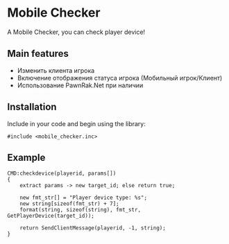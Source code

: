 # Mobile Checker

A Mobile Checker, you can check player device!

## Main features
* Изменить клиента игрока
* Включение отображения статуса игрока (Мобильный игрок/Клиент)
* Использование PawnRak.Net при наличии
## Installation

Include in your code and begin using the library:
```pawn
#include <mobile_checker.inc>
```

## Example

```pawn
CMD:checkdevice(playerid, params[])
{
    extract params -> new target_id; else return true;
    
    new fmt_str[] = "Player device type: %s";
    new string[sizeof(fmt_str) + 7];
    format(string, sizeof(string), fmt_str, GetPlayerDevice(target_id));
    
    return SendClientMessage(playerid, -1, string);
}
```

